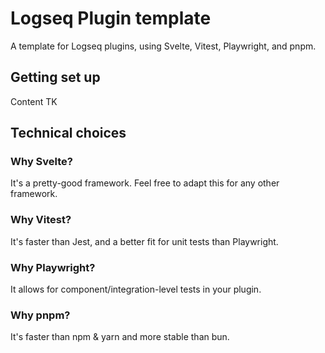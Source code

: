 # Logseq Plugin template

A template for Logseq plugins, using Svelte, Vitest, Playwright, and pnpm.

## Getting set up

Content TK

## Technical choices

### Why Svelte?

It's a pretty-good framework. Feel free to adapt this for any other framework.

### Why Vitest?

It's faster than Jest, and a better fit for unit tests than Playwright.

### Why Playwright?

It allows for component/integration-level tests in your plugin.

### Why pnpm?

It's faster than npm & yarn and more stable than bun.

